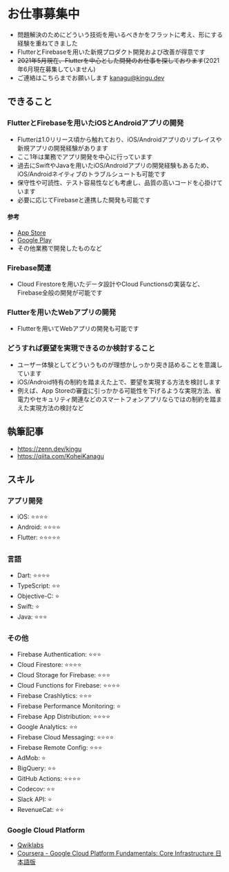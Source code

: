 # お仕事募集中

- 問題解決のためにどういう技術を用いるべきかをフラットに考え、形にする経験を重ねてきました
- FlutterとFirebaseを用いた新規プロダクト開発および改善が得意です
- ~~2021年5月現在、Flutterを中心とした開発のお仕事を探しております~~(2021年6月現在募集していません)
- ご連絡はこちらまでお願いします [kanagu@kingu.dev](mailto:kanagu@kingu.dev)

## できること

### FlutterとFirebaseを用いたiOSとAndroidアプリの開発

- Flutterは1.0リリース頃から触れており、iOS/Androidアプリのリプレイスや新規アプリの開発経験があります
- ここ1年は業務でアプリ開発を中心に行っています
- 過去にSwiftやJavaを用いたiOS/Androidアプリの開発経験もあるため、iOS/Androidネイティブのトラブルシュートも可能です
- 保守性や可読性、テスト容易性なども考慮し、品質の高いコードを心掛けています
- 必要に応じてFirebaseと連携した開発も可能です

#### 参考

- [App Store](https://apps.apple.com/am/developer/id1530720615)
- [Google Play](https://play.google.com/store/apps/developer?id=Kohei+Kanagu)
- その他業務で開発したものなど

### Firebase関連

- Cloud Firestoreを用いたデータ設計やCloud Functionsの実装など、Firebase全般の開発が可能です

### Flutterを用いたWebアプリの開発

- Flutterを用いてWebアプリの開発も可能です

### どうすれば要望を実現できるのか検討すること

- ユーザー体験としてどういうものが理想かしっかり突き詰めることを意識しています
- iOS/Android特有の制約を踏まえた上で、要望を実現する方法を検討します
- 例えば、App Storeの審査に引っかかる可能性を下げるような実現方法、省電力やセキュリティ関連などのスマートフォンアプリならではの制約を踏まえた実現方法の検討など

## 執筆記事

- <https://zenn.dev/kingu>
- <https://qiita.com/KoheiKanagu>

## スキル

### アプリ開発

- iOS: ⭐⭐⭐⭐
- Android: ⭐⭐⭐⭐
- Flutter: ⭐⭐⭐⭐⭐

### 言語

- Dart: ⭐⭐⭐⭐
- TypeScript: ⭐⭐
- Objective-C: ⭐
- Swift: ⭐
- Java: ⭐⭐⭐

### その他

- Firebase Authentication: ⭐⭐⭐
- Cloud Firestore: ⭐⭐⭐⭐
- Cloud Storage for Firebase: ⭐⭐⭐
- Cloud Functions for Firebase: ⭐⭐⭐⭐
- Firebase Crashlytics: ⭐⭐⭐
- Firebase Performance Monitoring: ⭐
- Firebase App Distribution: ⭐⭐⭐⭐
- Google Analytics: ⭐⭐
- Firebase Cloud Messaging: ⭐⭐⭐⭐
- Firebase Remote Config: ⭐⭐⭐
- AdMob: ⭐
- BigQuery: ⭐⭐
- GitHub Actions: ⭐⭐⭐⭐
- Codecov: ⭐⭐
- Slack API: ⭐
- RevenueCat: ⭐⭐

### Google Cloud Platform

- [Qwiklabs](https://google.qwiklabs.com/public_profiles/98bbb4d5-74da-4dc3-a38f-912ed3b501d7)
- [Coursera - Google Cloud Platform Fundamentals: Core Infrastructure 日本語版](https://www.coursera.org/account/accomplishments/verify/PKZC566YN7BF?utm_source=link)
